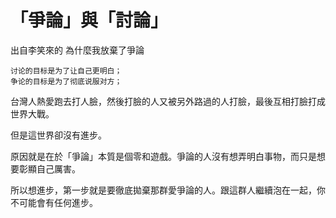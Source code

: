 # 「爭論」與「討論」

出自李笑來的 為什麼我放棄了爭論

    讨论的目标是为了让自己更明白；
    争论的目标是为了彻底说服对方；

台灣人熱愛跑去打人臉，然後打臉的人又被另外路過的人打臉，最後互相打臉打成世界大戰。

但是這世界卻沒有進步。

原因就是在於「爭論」本質是個零和遊戲。爭論的人沒有想弄明白事物，而只是想要彰顯自己厲害。

所以想進步，第一步就是要徹底拋棄那群愛爭論的人。跟這群人繼續泡在一起，你不可能會有任何進步。
